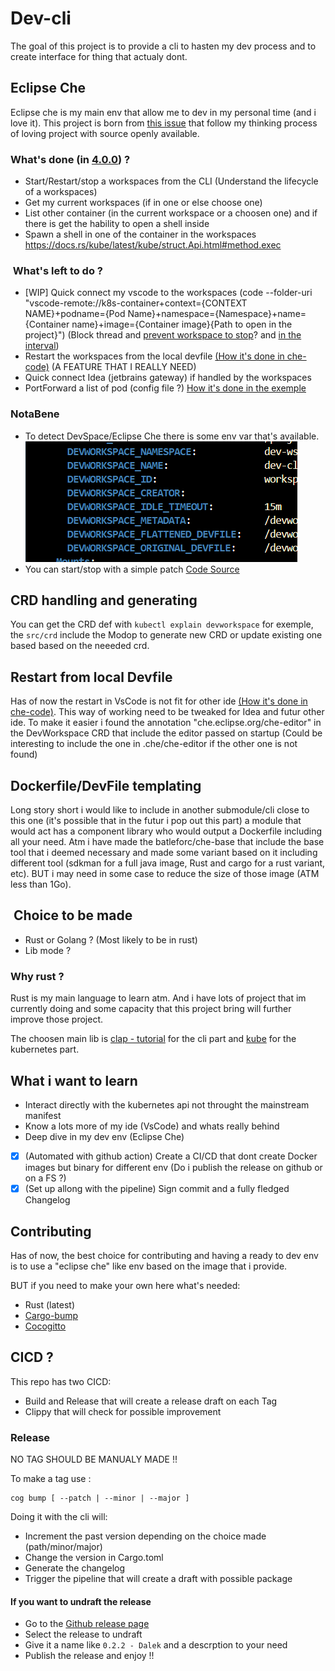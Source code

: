 # Dev-cli

The goal of this project is to provide a cli to hasten my dev process and to create interface for thing that actualy dont.

## Eclipse Che

Eclipse che is my main env that allow me to dev in my personal time (and i love it). This project is born from [this issue](https://github.com/eclipse/che/issues/22812) that follow my thinking process of loving project with source openly available.

### What's done (in [4.0.0](https://github.com/batleforc/Dev-cli/releases/tag/0.4.0)) ?

- Start/Restart/stop a workspaces from the CLI (Understand the lifecycle of a workspaces)
- Get my current workspaces (if in one or else choose one)
- List other container (in the current workspace or a choosen one) and if there is get the hability to open a shell inside
- Spawn a shell in one of the container in the workspaces <https://docs.rs/kube/latest/kube/struct.Api.html#method.exec>

###  What's left to do ?

- [WIP] Quick connect my vscode to the workspaces (code --folder-uri "vscode-remote://k8s-container+context={CONTEXT NAME}+podname={Pod Name}+namespace={Namespace}+name={Container name}+image={Container image}{Path to open in the project}") (Block thread and [prevent workspace to stop](https://github.com/che-incubator/che-code/blob/6e0a908d58cacb380c216dde3af544d75e3913d5/code/extensions/che-api/src/impl/k8s-workspace-service-impl.ts#L57)? and [in the interval](https://github.com/che-incubator/che-code/blob/main/code/extensions/che-activity-tracker/src/activity-tracker-service.ts#L18))
- Restart the workspaces from the local devfile [(How it's done in che-code)](https://github.com/che-incubator/che-code/blob/main/code/extensions/che-remote/src/extension.ts#L75) (A FEATURE THAT I REALLY NEED)
- Quick connect Idea (jetbrains gateway) if handled by the workspaces
- PortForward a list of pod (config file ?) [How it's done in the exemple](https://github.com/kube-rs/kube/blob/main/examples/pod_portforward_bind.rs#L60)

### NotaBene

- To detect DevSpace/Eclipse Che there is some env var that's available.
  ![exemple](./doc/image/var-env-in-devspaces.png)
- You can start/stop with a simple patch [Code Source](https://github.com/che-incubator/che-code/blob/6e0a908d58cacb380c216dde3af544d75e3913d5/code/extensions/che-api/src/impl/k8s-workspace-service-impl.ts#L62)

## CRD handling and generating

You can get the CRD def with `kubectl explain devworkspace` for exemple, the `src/crd` include the Modop to generate new CRD or update existing one based based on the neeeded crd.

## Restart from local Devfile

Has of now the restart in VsCode is not fit for other ide [(How it's done in che-code)](https://github.com/che-incubator/che-code/blob/main/code/extensions/che-remote/src/extension.ts#L75). This way of working need to be tweaked for Idea and futur other ide. To make it easier i found the annotation "che.eclipse.org/che-editor" in the DevWorkspace CRD that include the editor passed on startup (Could be interesting to include the one in .che/che-editor if the other one is not found)

## Dockerfile/DevFile templating

Long story short i would like to include in another submodule/cli close to this one (it's possible that in the futur i pop out this part) a module that would act has a component library who would output a Dockerfile including all your need. Atm i have made the batleforc/che-base that include the base tool that i deemed necessary and made some variant based on it including different tool (sdkman for a full java image, Rust and cargo for a rust variant, etc). BUT i may need in some case to reduce the size of those image (ATM less than 1Go).

##  Choice to be made

- Rust or Golang ? (Most likely to be in rust)
- Lib mode ?

### Why rust ?

Rust is my main language to learn atm. And i have lots of project that im currently doing and some capacity that this project bring will further improve those project.

The choosen main lib is [clap - tutorial](https://docs.rs/clap/latest/clap/_derive/_tutorial/chapter_0/index.html) for the cli part and [kube](https://docs.rs/kube/latest/kube/index.html) for the kubernetes part.

## What i want to learn

- Interact directly with the kubernetes api not throught the mainstream manifest
- Know a lots more of my ide (VsCode) and whats really behind
- Deep dive in my dev env (Eclipse Che)
- [x] (Automated with github action) Create a CI/CD that dont create Docker images but binary for different env (Do i publish the release on github or on a FS ?)
- [x] (Set up allong with the pipeline) Sign commit and a fully fledged Changelog

## Contributing

Has of now, the best choice for contributing and having a ready to dev env is to use a "eclipse che" like env based on the image that i provide.

BUT if you need to make your own here what's needed:

- Rust (latest)
- [Cargo-bump](https://crates.io/crates/cargo-bump)
- [Cocogitto](https://github.com/cocogitto/cocogitto)

## CICD ?

This repo has two CICD:

- Build and Release that will create a release draft on each Tag
- Clippy that will check for possible improvement

### Release

NO TAG SHOULD BE MANUALY MADE !!

To make a tag use :

```shell
cog bump [ --patch | --minor | --major ]
```

Doing it with the cli will:

- Increment the past version depending on the choice made (path/minor/major)
- Change the version in Cargo.toml
- Generate the changelog
- Trigger the pipeline that will create a draft with possible package

#### If you want to undraft the release

- Go to the [Github release page](https://github.com/batleforc/Dev-cli/releases)
- Select the release to undraft
- Give it a name like `0.2.2 - Dalek` and a descrption to your need
- Publish the release and enjoy !!
